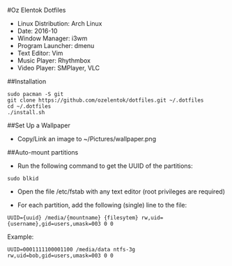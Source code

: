 #Oz Elentok Dotfiles

- Linux Distribution: Arch Linux
- Date: 2016-10
- Window Manager: i3wm
- Program Launcher: dmenu
- Text Editor: Vim
- Music Player: Rhythmbox
- Video Player: SMPlayer, VLC

##Installation

```
sudo pacman -S git
git clone https://github.com/ozelentok/dotfiles.git ~/.dotfiles
cd ~/.dotfiles
./install.sh
```

##Set Up a Wallpaper

- Copy/Link an image to ~/Pictures/wallpaper.png

##Auto-mount partitions

- Run the following command to get the UUID of the partitions:
```
sudo blkid
```

- Open the file /etc/fstab with any text editor (root privileges are required)

- For each partition, add the following (single) line to the file:

```
UUID={uuid} /media/{mountname} {filesytem} rw,uid={username},gid=users,umask=003 0 0
```

Example:
```
UUID=0001111100001100 /media/data ntfs-3g rw,uid=bob,gid=users,umask=003 0 0
```

